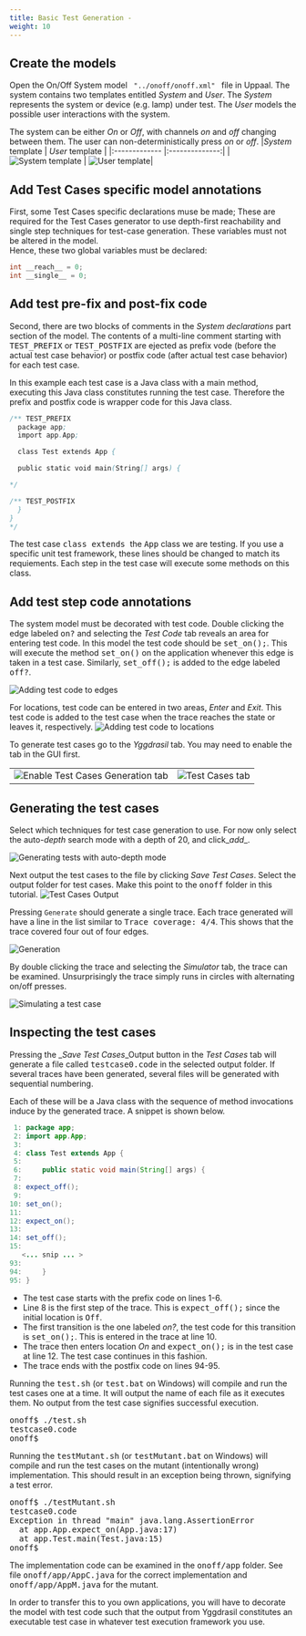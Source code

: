 ```yaml
---
title: Basic Test Generation -
weight: 10
---
```

 
<!-- 
_Locations/channels_
_*TOOL MENU*_
<tt> code

 -->

<!-- Open the <a href="../onoff/onoff.xml">onoff.xml</a> file in Uppaal.  -->
## Create the models
Open the On/Off System model <code> "../onoff/onoff.xml" </code> file in Uppaal. The system contains two templates entitled _System_ and _User_. The _System_ represents the system or device (e.g. lamp) under test. The _User_ models the possible user interactions with the system.   

The system can be either _On_ or _Off_, with channels _on_ and _off_ changing between them. The user can non-deterministically press _on_ or _off_. 
|_System_ template | _User_ template    | 
|:------------- |:--------------:| 
|![_System_ template](../img/System.jpg) | ![_User_ template](../img/User.jpg)|




<!-- ![_System_ template](/gui-reference/yggdrasil/Tutorial/System.jpg) -->






## Add Test Cases specific model annotations

First, some Test Cases specific declarations muse be made; These are required for the Test Cases generator to use depth-first reachability and single step techniques for test-case generation. These variables must not be altered in the model.  
Hence, these two global variables must be declared:
``` c
int __reach__ = 0;
int __single__ = 0;
```

## Add test pre-fix and post-fix code
Second, there are two blocks of comments in the _System declarations_ part section of the model. The contents of a  multi-line comment starting with <tt>TEST_PREFIX</tt> or <tt>TEST_POSTFIX</tt> are ejected as prefix vode (before the actual test case behavior) or postfix code (after actual test case behavior) for each test case. 

In this example each test case is a Java class with a main method, executing this Java class constitutes running the test case. Therefore the prefix and postfix code is wrapper code for this Java class. 
``` java 
/** TEST_PREFIX
  package app;
  import app.App;

  class Test extends App {

  public static void main(String[] args) {

*/

/** TEST_POSTFIX
  }
}
*/
```

The test case <tt>class extends </tt> the <tt>App</tt> class we are testing. If you use a specific unit test framework, these lines should be changed to match its requiements. Each step in the test case will execute some methods on this class. 

## Add test step code annotations
The system model must be decorated with test code. Double clicking the edge labeled <tt>on?</tt> and selecting the _*Test Code*_ tab reveals an area for entering test code. In this model the test code should be <tt>set_on();</tt>. This will execute the method <tt>set_on()</tt> on the application whenever this edge is taken in a test case. Similarly, <tt>set_off();</tt> is added to the edge labeled <tt>off?</tt>.

![Adding test code to edges](../img/testcode.png)

For locations, test code can be entered in two areas, _*Enter*_ and _*Exit*_. This test code is added to the test case when the trace reaches the state or leaves it, respectively. 
![Adding test code to locations](../img/testcode-state.png)


To generate test cases go to the _*Yggdrasil*_ tab. You may need to enable the tab in the GUI first. 

|               |               | 
|:------------- |:-------------:| 
|![Enable Test Cases Generation tab](../img/enable-test-cases-tool.png)|![Test Cases tab](../img/ygg-tab.png)|

## Generating the test cases

Select which techniques for test case generation to use. For now only select the auto-_*depth*_ search mode with a depth of 20, and click_*add*_. 

![Generating tests with auto-depth mode](../img/ygg-tab-options.png)


Next output the test cases to the file by clicking *_Save Test Cases_*. Select the output folder for test cases. Make this point to the <tt>onoff</tt> folder in this tutorial. 
![Test Cases Output](../img/ygg-output.png)

Pressing <code>Generate</code> should generate a single trace. Each trace generated will have a line in the list similar to <tt>Trace coverage: 4/4</tt>. This shows that the trace covered four out of four edges. 

![Generation](../img/ygg-generate.png)

By double clicking the trace and selecting the _*Simulator*_ tab, the trace can be examined. Unsurprisingly the trace simply runs in circles with alternating on/off presses. 

![Simulating a test case](../img/ygg-simulator.png)

## Inspecting the test cases

Pressing the _*Save Test Cases*_Output button in the _*Test Cases*_ tab will generate a file called <tt>testcase0.code</tt> in the selected output folder. If several traces have been generated, several files will be generated with sequential numbering. 

Each of these will be a Java class with the sequence of method invocations induce by the generated trace. A snippet is shown below.
``` java
 1: package app;
 2: import app.App;
 3: 
 4: class Test extends App {
 5: 
 6:     public static void main(String[] args) {
 7: 
 8: expect_off();
 9: 
10: set_on();
11: 
12: expect_on();
13: 
14: set_off();
15: 
   <... snip ... >
93: 
94:     }
95: }
```


- The test case starts with the prefix code on lines 1-6. 
- Line 8 is the first step of the trace. This is <tt>expect_off();</tt> since the initial location is <tt>Off</tt>. 
- The first transition is the one labeled _on?_, the test code for this transition is <tt>set_on();</tt>. This is entered in the trace at line 10. 
- The trace then enters location _On_ and <tt>expect_on();</tt> is in the test case at line 12. The test case continues in this fashion.
- The trace ends with the postfix code on lines 94-95. 


Running the <tt>test.sh</tt> (or <tt>test.bat</tt> on Windows) will compile and run the test cases one at a time. 
It will output the name of each file as it executes them.
No output from the test case signifies successful execution. 
<pre>
onoff$ ./test.sh 
testcase0.code
onoff$
</pre>

Running the <tt>testMutant.sh</tt> (or <tt>testMutant.bat</tt> on Windows) will compile and run the test cases on the mutant (intentionally wrong) implementation. 
This should result in an exception being thrown, signifying a test error. 
<pre>
onoff$ ./testMutant.sh 
testcase0.code
Exception in thread "main" java.lang.AssertionError
  at app.App.expect_on(App.java:17)
  at app.Test.main(Test.java:15)
onoff$
</pre>

The implementation code can be examined in the <tt>onoff/app</tt> folder. See file <tt> onoff/app/AppC.java</tt> for the correct implementation and <tt> onoff/app/AppM.java</tt> for the mutant. 

In order to transfer this to you own applications, you will have to decorate the model with test code such that the output from Yggdrasil constitutes an executable test case in whatever test execution framework you use. 


